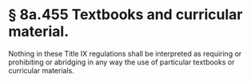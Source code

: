 # § 8a.455   Textbooks and curricular material.

Nothing in these Title IX regulations shall be interpreted as requiring or prohibiting or abridging in any way the use of particular textbooks or curricular materials. 




